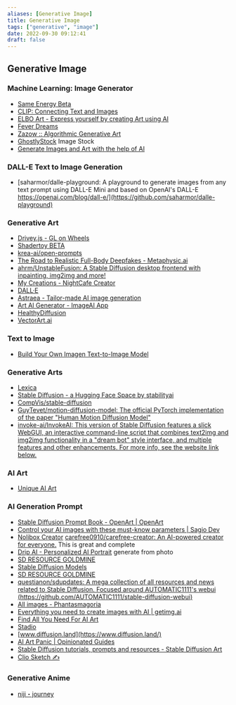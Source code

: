 ```yaml
---
aliases: [Generative Image]
title: Generative Image
tags: ["generative", "image"]
date: 2022-09-30 09:12:41
draft: false
---
```


## Generative Image

### Machine Learning: Image Generator

* [Same Energy Beta](https://same.energy/about)
* [CLIP: Connecting Text and Images](https://openai.com/blog/clip/)
* [ELBO Art - Express yourself by creating Art using AI](https://art.elbo.ai/)
* [Fever Dreams](https://www.feverdreams.app/random/25)
* [Zazow :: Algorithmic Generative Art](https://www.zazow.com/)
* [GhostlyStock](https://www.ghostlystock.com/) Image Stock
* [Generate Images and Art with the help of AI](https://imageai.app/)

### DALL-E Text to Image Generation

* [saharmor/dalle-playground: A playground to generate images from any text prompt using DALL-E Mini and based on OpenAI's DALL-E https://openai.com/blog/dall-e/](https://github.com/saharmor/dalle-playground)

### Generative Art

* [Drivey.js - GL on Wheels](https://rezmason.github.io/drivey/)
* [Shadertoy BETA](https://www.shadertoy.com/)
* [krea-ai/open-prompts](https://github.com/krea-ai/open-prompts)
* [The Road to Realistic Full-Body Deepfakes - Metaphysic.ai](https://metaphysic.ai/the-road-to-realistic-full-body-deepfakes/)
* [ahrm/UnstableFusion: A Stable Diffusion desktop frontend with inpainting, img2img and more!](https://github.com/ahrm/UnstableFusion)
* [My Creations - NightCafe Creator](https://creator.nightcafe.studio/my-creations)
* [DALL·E](https://labs.openai.com/)
* [Astraea - Tailor-made AI image generation](https://www.strmr.com/tunes)
* [Art AI Generator - ImageAI App](https://imageai.app/art-ai-generator/)
* [HealthyDiffusion](https://healthydiffusion.com/)
* [VectorArt.ai](https://vectorart.ai/)

### Text to Image

* [Build Your Own Imagen Text-to-Image Model](https://www.assemblyai.com/blog/build-your-own-imagen-text-to-image-model/)

### Generative Arts

* [Lexica](https://lexica.art/)
* [Stable Diffusion - a Hugging Face Space by stabilityai](https://huggingface.co/spaces/stabilityai/stable-diffusion)
* [CompVis/stable-diffusion](https://github.com/CompVis/stable-diffusion)
* [GuyTevet/motion-diffusion-model: The official PyTorch implementation of the paper "Human Motion Diffusion Model"](https://github.com/GuyTevet/motion-diffusion-model)
* [invoke-ai/InvokeAI: This version of Stable Diffusion features a slick WebGUI, an interactive command-line script that combines text2img and img2img functionality in a "dream bot" style interface, and multiple features and other enhancements. For more info, see the website link below.](https://github.com/invoke-ai/InvokeAI)

### AI Art

* [Unique AI Art](https://uniqueaiart.com/)

### AI Generation Prompt

* [Stable Diffusion Prompt Book - OpenArt | OpenArt](https://openart.ai/promptbook)
* [Control your AI images with these must-know parameters | Sagio Dev](https://www.sagiodev.com/blog/stable_diffusion_parameters/)
* [Nolibox Creator](https://creator.nolibox.com/guest) [carefree0910/carefree-creator: An AI-powered creator for everyone.](https://github.com/carefree0910/carefree-creator) This is great and complete
* [Drip AI - Personalized AI Portrait](https://drip.art/welcome) generate from photo
* [SD RESOURCE GOLDMINE](https://rentry.org/sdupdates2)
* [Stable Diffusion Models](https://rentry.org/sdmodels)
* [SD RESOURCE GOLDMINE](https://rentry.co/sdupdates)
* [questianon/sdupdates: A mega collection of all resources and news related to Stable Diffusion. Focused around AUTOMATIC1111's webui (https://github.com/AUTOMATIC1111/stable-diffusion-webui)](https://github.com/questianon/sdupdates)
* [All images - Phantasmagoria](https://www.phantasmagoria.me/)
* [Everything you need to create images with AI | getimg.ai](https://getimg.ai/)
* [Find All You Need For AI Art](https://www.aiartapps.com/)
* [Stadio](https://stadio.ai/models)
* [www.diffusion.land](https://www.diffusion.land/)
* [AI Art Panic | Opinionated Guides](https://opguides.info/posts/aiartpanic/)
* [Stable Diffusion tutorials, prompts and resources - Stable Diffusion Art](https://stable-diffusion-art.com/)
* [Clio Sketch ✍️](https://clio.so/)

### Generative Anime

* [niji・journey](https://nijijourney.com/en/)

